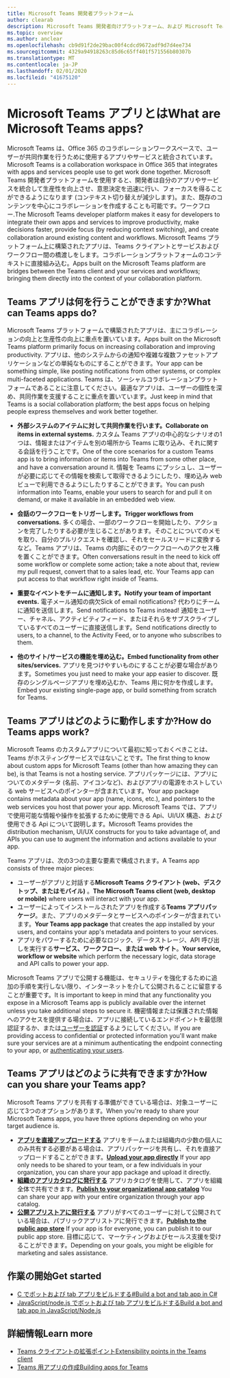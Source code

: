 ```yaml
---
title: Microsoft Teams 開発者プラットフォーム
author: clearab
description: Microsoft Teams 開発者向けプラットフォーム、および Microsoft Teams 用アプリの作成を開始する方法について説明する概要ページです。
ms.topic: overview
ms.author: anclear
ms.openlocfilehash: cb9d91f2de29bac00f4cdcd9672adf9d7d4ee734
ms.sourcegitcommit: 4329a94918263c85d6c65ff401f571556b80307b
ms.translationtype: MT
ms.contentlocale: ja-JP
ms.lasthandoff: 02/01/2020
ms.locfileid: "41675120"
---
```

# <a name="what-are-microsoft-teams-apps"></a><span data-ttu-id="100dc-103">Microsoft Teams アプリとは</span><span class="sxs-lookup"><span data-stu-id="100dc-103">What are Microsoft Teams apps?</span></span>

<span data-ttu-id="100dc-104">Microsoft Teams は、Office 365 のコラボレーションワークスペースで、ユーザーが共同作業を行うために使用するアプリやサービスと統合されています。</span><span class="sxs-lookup"><span data-stu-id="100dc-104">Microsoft Teams is a collaboration workspace in Office 365 that integrates with apps and services people use to get work done together.</span></span> <span data-ttu-id="100dc-105">Microsoft Teams 開発者プラットフォームを使用すると、開発者は自分のアプリやサービスを統合して生産性を向上させ、意思決定を迅速に行い、フォーカスを得ることができるようになります (コンテキスト切り替えが減少します)。また、既存のコンテンツを中心にコラボレーションを作成することも可能です。ワークフロー.</span><span class="sxs-lookup"><span data-stu-id="100dc-105">The Microsoft Teams developer platform makes it easy for developers to integrate their own apps and services to improve productivity, make decisions faster, provide focus (by reducing context switching), and create collaboration around existing content and workflows.</span></span> <span data-ttu-id="100dc-106">Microsoft Teams プラットフォーム上に構築されたアプリは、Teams クライアントとサービスおよびワークフロー間の橋渡しをします。コラボレーションプラットフォームのコンテキストに直接組み込む。</span><span class="sxs-lookup"><span data-stu-id="100dc-106">Apps built on the Microsoft Teams platform are bridges between the Teams client and your services and workflows; bringing them directly into the context of your collaboration platform.</span></span>

## <a name="what-can-teams-apps-do"></a><span data-ttu-id="100dc-107">Teams アプリは何を行うことができますか?</span><span class="sxs-lookup"><span data-stu-id="100dc-107">What can Teams apps do?</span></span>

<span data-ttu-id="100dc-108">Microsoft Teams プラットフォームで構築されたアプリは、主にコラボレーションの向上と生産性の向上に重点を置いています。</span><span class="sxs-lookup"><span data-stu-id="100dc-108">Apps built on the Microsoft Teams platform primarily focus on increasing collaboration and improving productivity.</span></span> <span data-ttu-id="100dc-109">アプリは、他のシステムからの通知や複雑な複数ファセットアプリケーションなどの単純なものにすることができます。</span><span class="sxs-lookup"><span data-stu-id="100dc-109">Your app can be something simple, like posting notifications from other systems, or complex multi-faceted applications.</span></span> <span data-ttu-id="100dc-110">Teams は、ソーシャルコラボレーションプラットフォームであることに注意してください。最適なアプリは、ユーザーの個性を深め、共同作業を支援することに重点を置いています。</span><span class="sxs-lookup"><span data-stu-id="100dc-110">Just keep in mind that Teams is a social collaboration platform; the best apps focus on helping people express themselves and work better together.</span></span>

* <span data-ttu-id="100dc-111">**外部システムのアイテムに対して共同作業を行います。**</span><span class="sxs-lookup"><span data-stu-id="100dc-111">**Collaborate on items in external systems.**</span></span> <span data-ttu-id="100dc-112">カスタム Teams アプリの中心的なシナリオの1つは、情報またはアイテムを別の場所から Teams に取り込み、それに関する会話を行うことです。</span><span class="sxs-lookup"><span data-stu-id="100dc-112">One of the core scenarios for a custom Teams app is to bring information or items into Teams from some other place, and have a conversation around it.</span></span> <span data-ttu-id="100dc-113">情報を Teams にプッシュし、ユーザーが必要に応じてその情報を検索して取得できるようにしたり、埋め込み web ビューで利用できるようにしたりすることができます。</span><span class="sxs-lookup"><span data-stu-id="100dc-113">You can push information into Teams, enable your users to search for and pull it on demand, or make it available in an embedded web view.</span></span>

* <span data-ttu-id="100dc-114">**会話のワークフローをトリガーします。**</span><span class="sxs-lookup"><span data-stu-id="100dc-114">**Trigger workflows from conversations.**</span></span> <span data-ttu-id="100dc-115">多くの場合、一部のワークフローを開始したり、アクションを完了したりする必要が生じることがあります。そのことについてのメモを取り、自分のプルリクエストを確認し、それをセールスリードに変換するなど。Teams アプリは、Teams の内部にそのワークフローへのアクセス権を置くことができます。</span><span class="sxs-lookup"><span data-stu-id="100dc-115">Often conversations result in the need to kick off some workflow or complete some action; take a note about that, review my pull request, convert that to a sales lead, etc. Your Teams app can put access to that workflow right inside of Teams.</span></span>

* <span data-ttu-id="100dc-116">**重要なイベントをチームに通知します。**</span><span class="sxs-lookup"><span data-stu-id="100dc-116">**Notify your team of important events.**</span></span> <span data-ttu-id="100dc-117">電子メール通知の病欠</span><span class="sxs-lookup"><span data-stu-id="100dc-117">Sick of email notifications?</span></span> <span data-ttu-id="100dc-118">代わりにチームに通知を送信します。</span><span class="sxs-lookup"><span data-stu-id="100dc-118">Send notifications to Teams instead!</span></span> <span data-ttu-id="100dc-119">通知をユーザー、チャネル、アクティビティフィード、またはそれらをサブスクライブしているすべてのユーザーに直接送信します。</span><span class="sxs-lookup"><span data-stu-id="100dc-119">Send notifications directly to users, to a channel, to the Activity Feed, or to anyone who subscribes to them.</span></span>

* <span data-ttu-id="100dc-120">**他のサイト/サービスの機能を埋め込む。**</span><span class="sxs-lookup"><span data-stu-id="100dc-120">**Embed functionality from other sites/services.**</span></span> <span data-ttu-id="100dc-121">アプリを見つけやすいものにすることが必要な場合があります。</span><span class="sxs-lookup"><span data-stu-id="100dc-121">Sometimes you just need to make your app easier to discover.</span></span> <span data-ttu-id="100dc-122">既存のシングルページアプリを埋め込むか、Teams 用に何かを作成します。</span><span class="sxs-lookup"><span data-stu-id="100dc-122">Embed your existing single-page app, or build something from scratch for Teams.</span></span>

## <a name="how-do-teams-apps-work"></a><span data-ttu-id="100dc-123">Teams アプリはどのように動作しますか?</span><span class="sxs-lookup"><span data-stu-id="100dc-123">How do Teams apps work?</span></span>

<span data-ttu-id="100dc-124">Microsoft Teams のカスタムアプリについて最初に知っておくべきことは、Teams がホスティングサービスではないことです。</span><span class="sxs-lookup"><span data-stu-id="100dc-124">The first thing to know about custom apps for Microsoft Teams (other than how amazing they can be), is that Teams is not a hosting service.</span></span> <span data-ttu-id="100dc-125">アプリパッケージには、アプリについてのメタデータ (名前、アイコンなど)、およびアプリの電源をホストしている web サービスへのポインターが含まれています。</span><span class="sxs-lookup"><span data-stu-id="100dc-125">Your app package contains metadata about your app (name, icons, etc.), and pointers to the web services you host that power your app.</span></span> <span data-ttu-id="100dc-126">Microsoft Teams では、アプリで使用可能な情報や操作を拡張するために使用できる Api、UI/UX 構造、および使用できる Api について説明します。</span><span class="sxs-lookup"><span data-stu-id="100dc-126">Microsoft Teams provides the distribution mechanism, UI/UX constructs for you to take advantage of, and APIs you can use to augment the information and actions available to your app.</span></span>

<span data-ttu-id="100dc-127">Teams アプリは、次の3つの主要な要素で構成されます。</span><span class="sxs-lookup"><span data-stu-id="100dc-127">A Teams app consists of three major pieces:</span></span>

* <span data-ttu-id="100dc-128">ユーザーがアプリと対話する**Microsoft Teams クライアント (web、デスクトップ、またはモバイル)** 。</span><span class="sxs-lookup"><span data-stu-id="100dc-128">**The Microsoft Teams client (web, desktop or mobile)** where users will interact with your app.</span></span>
* <span data-ttu-id="100dc-129">ユーザーによってインストールされたアプリを作成する**Teams アプリパッケージ**。また、アプリのメタデータとサービスへのポインターが含まれています。</span><span class="sxs-lookup"><span data-stu-id="100dc-129">**Your Teams app package** that creates the app installed by your users, and contains your app's metadata and pointers to your services.</span></span>
* <span data-ttu-id="100dc-130">アプリをパワーするために必要なロジック、データストレージ、API 呼び出しを実行する**サービス、ワークフロー、または web サイト**。</span><span class="sxs-lookup"><span data-stu-id="100dc-130">**Your service, workflow or website** which perform the necessary logic, data storage and API calls to power your app.</span></span>

<span data-ttu-id="100dc-131">Microsoft Teams アプリで公開する機能は、セキュリティを強化するために追加の手順を実行しない限り、インターネットを介して公開されることに留意することが重要です。</span><span class="sxs-lookup"><span data-stu-id="100dc-131">It is important to keep in mind that any functionality you expose in a Microsoft Teams app is publicly available over the internet unless you take additional steps to secure it.</span></span> <span data-ttu-id="100dc-132">機密情報または保護された情報へのアクセスを提供する場合は、アプリに接続しているエンドポイントを最低限認証するか、または[ユーザーを認証](~/concepts/authentication/authentication.md)するようにしてください。</span><span class="sxs-lookup"><span data-stu-id="100dc-132">If you are providing access to confidential or protected information you'll want make sure your services are at a minimum authenticating the endpoint connecting to your app, or [authenticating your users](~/concepts/authentication/authentication.md).</span></span>

## <a name="how-can-you-share-your-teams-app"></a><span data-ttu-id="100dc-133">Teams アプリはどのように共有できますか?</span><span class="sxs-lookup"><span data-stu-id="100dc-133">How can you share your Teams app?</span></span>

<span data-ttu-id="100dc-134">Microsoft Teams アプリを共有する準備ができている場合は、対象ユーザーに応じて3つのオプションがあります。</span><span class="sxs-lookup"><span data-stu-id="100dc-134">When you're ready to share your Microsoft Teams apps, you have three options depending on who your target audience is.</span></span>

* <span data-ttu-id="100dc-135">**[アプリを直接アップロードする](~/concepts/deploy-and-publish/apps-upload.md)** アプリをチームまたは組織内の少数の個人にのみ共有する必要がある場合は、アプリパッケージを共有し、それを直接アップロードすることができます。</span><span class="sxs-lookup"><span data-stu-id="100dc-135">**[Upload your app directly](~/concepts/deploy-and-publish/apps-upload.md)** If your app only needs to be shared to your team, or a few individuals in your organization, you can share your app package and upload it directly.</span></span>
* <span data-ttu-id="100dc-136">**[組織のアプリカタログに発行する](~/concepts/deploy-and-publish/apps-publish.md)** アプリカタログを使用して、アプリを組織全体で共有できます。</span><span class="sxs-lookup"><span data-stu-id="100dc-136">**[Publish to your organizational app catalog](~/concepts/deploy-and-publish/apps-publish.md)** You can share your app with your entire organization through your app catalog.</span></span>
* <span data-ttu-id="100dc-137">**[公開アプリストアに発行する](~/concepts/deploy-and-publish/apps-publish.md)** アプリがすべてのユーザーに対して公開されている場合は、パブリックアプリストアに発行できます。</span><span class="sxs-lookup"><span data-stu-id="100dc-137">**[Publish to the public app store](~/concepts/deploy-and-publish/apps-publish.md)** If your app is for everyone, you can publish it to our public app store.</span></span> <span data-ttu-id="100dc-138">目標に応じて、マーケティングおよびセールス支援を受けることができます。</span><span class="sxs-lookup"><span data-stu-id="100dc-138">Depending on your goals, you might be eligible for marketing and sales assistance.</span></span>

## <a name="get-started"></a><span data-ttu-id="100dc-139">作業の開始</span><span class="sxs-lookup"><span data-stu-id="100dc-139">Get started</span></span>

* [<span data-ttu-id="100dc-140">C でボットおよび tab アプリをビルドする#</span><span class="sxs-lookup"><span data-stu-id="100dc-140">Build a bot and tab app in C#</span></span>](~/tutorials/get-started-dotnet-app-studio.md)
* [<span data-ttu-id="100dc-141">JavaScript/node.js でボットおよび tab アプリをビルドする</span><span class="sxs-lookup"><span data-stu-id="100dc-141">Build a bot and tab app in JavaScript/Node.js</span></span>](~/tutorials/get-started-nodejs-app-studio.md)

## <a name="learn-more"></a><span data-ttu-id="100dc-142">詳細情報</span><span class="sxs-lookup"><span data-stu-id="100dc-142">Learn more</span></span>

* [<span data-ttu-id="100dc-143">Teams クライアントの拡張ポイント</span><span class="sxs-lookup"><span data-stu-id="100dc-143">Extensibility points in the Teams client</span></span>](~/concepts/extensibility-points.md)
* [<span data-ttu-id="100dc-144">Teams 用アプリの作成</span><span class="sxs-lookup"><span data-stu-id="100dc-144">Building apps for Teams</span></span>](~/concepts/building-an-app.md)

